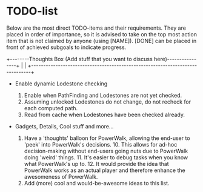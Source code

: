 TODO-list
=========

Below are the most direct TODO-items and their requirements. They are placed in 
order of importance, so it is advised to take on the top most action item that is 
not claimed by anyone (using [NAME]). [DONE] can be placed in front of achieved 
subgoals to indicate progress.

+--------Thoughts Box (Add stuff that you want to discuss here)----------------+
| <none>                                                                       |
+------------------------------------------------------------------------------+

- Enable dynamic Lodestone checking
    1. Enable when PathFinding and Lodestones are not yet checked.
    2. Assuming unlocked Lodestones do not change, do not recheck for each computed path.
    3. Read from cache when Lodestones have been checked already.

- Gadgets, Details, Cool stuff and more...
    1. Have a 'thoughts' balloon for PowerWalk, allowing the end-user to 'peek' into PowerWalk's decisions.
        10. This allows for ad-hoc decision-making without end-users going nuts due to PowerWalk doing 'weird' things.
        11. It's easier to debug tasks when you know what PowerWalk's up to.
        12. It would provide the idea that PowerWalk works as an actual player and therefore enhance the awesomeness of PowerWalk.
    2. Add (more) cool and would-be-awesome ideas to this list.
